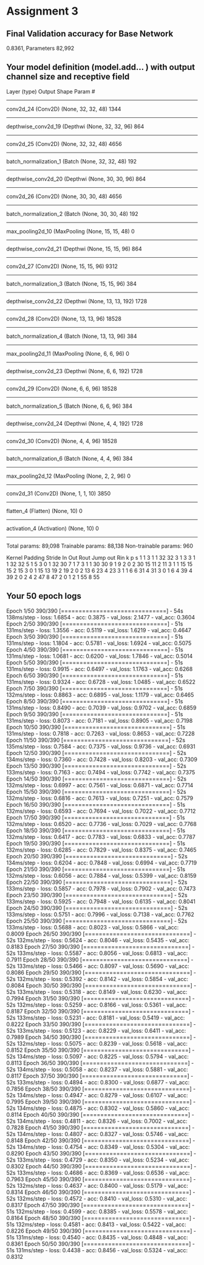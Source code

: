 # Assignment 3

## Final Validation accuracy for Base Network
0.8361, Parameters 82,992

## Your model definition (model.add... ) with output channel size and receptive field

Layer (type)                 Output Shape              Param #  
_________________________________________________________________
conv2d_24 (Conv2D)           (None, 32, 32, 48)        1344      
_________________________________________________________________
depthwise_conv2d_19 (Depthwi (None, 32, 32, 96)        864       
_________________________________________________________________
conv2d_25 (Conv2D)           (None, 32, 32, 48)        4656      
_________________________________________________________________
batch_normalization_1 (Batch (None, 32, 32, 48)        192       
_________________________________________________________________
depthwise_conv2d_20 (Depthwi (None, 30, 30, 96)        864       
_________________________________________________________________
conv2d_26 (Conv2D)           (None, 30, 30, 48)        4656      
_________________________________________________________________
batch_normalization_2 (Batch (None, 30, 30, 48)        192       
_________________________________________________________________
max_pooling2d_10 (MaxPooling (None, 15, 15, 48)        0         
_________________________________________________________________
depthwise_conv2d_21 (Depthwi (None, 15, 15, 96)        864       
_________________________________________________________________
conv2d_27 (Conv2D)           (None, 15, 15, 96)        9312      
_________________________________________________________________
batch_normalization_3 (Batch (None, 15, 15, 96)        384       
_________________________________________________________________
depthwise_conv2d_22 (Depthwi (None, 13, 13, 192)       1728      
_________________________________________________________________
conv2d_28 (Conv2D)           (None, 13, 13, 96)        18528     
_________________________________________________________________
batch_normalization_4 (Batch (None, 13, 13, 96)        384       
_________________________________________________________________
max_pooling2d_11 (MaxPooling (None, 6, 6, 96)          0         
_________________________________________________________________
depthwise_conv2d_23 (Depthwi (None, 6, 6, 192)         1728      
_________________________________________________________________
conv2d_29 (Conv2D)           (None, 6, 6, 96)          18528     
_________________________________________________________________
batch_normalization_5 (Batch (None, 6, 6, 96)          384       
_________________________________________________________________
depthwise_conv2d_24 (Depthwi (None, 4, 4, 192)         1728      
_________________________________________________________________
conv2d_30 (Conv2D)           (None, 4, 4, 96)          18528     
_________________________________________________________________
batch_normalization_6 (Batch (None, 4, 4, 96)          384       
_________________________________________________________________
max_pooling2d_12 (MaxPooling (None, 2, 2, 96)          0         
_________________________________________________________________
conv2d_31 (Conv2D)           (None, 1, 1, 10)          3850      
_________________________________________________________________
flatten_4 (Flatten)          (None, 10)                0         
_________________________________________________________________
activation_4 (Activation)    (None, 10)                0         
_________________________________________________________________
Total params: 89,098
Trainable params: 88,138
Non-trainable params: 960


Kernel	Padding	Stride	In	Out	Rout	Jump out	Rin
k	p	s				1	1
3	1	1	32	32	3	1	3
3	1	1	32	32	5	1	5
3	0	1	32	30	7	1	7
3	1	1	30	30	9	1	9
2	0	2	30	15	11	2	11
3	1	1	15	15	15	2	15
3	0	1	15	13	19	2	19
2	0	2	13	6	23	4	23
3	1	1	6	6	31	4	31
3	0	1	6	4	39	4	39
2	0	2	4	2	47	8	47
2	0	1	2	1	55	8	55

## Your 50 epoch logs
Epoch 1/50
390/390 [==============================] - 54s 138ms/step - loss: 1.6854 - acc: 0.3875 - val_loss: 2.1477 - val_acc: 0.3604
Epoch 2/50
390/390 [==============================] - 51s 131ms/step - loss: 1.3556 - acc: 0.5119 - val_loss: 1.6219 - val_acc: 0.4647
Epoch 3/50
390/390 [==============================] - 51s 131ms/step - loss: 1.1804 - acc: 0.5781 - val_loss: 1.6924 - val_acc: 0.5075
Epoch 4/50
390/390 [==============================] - 51s 131ms/step - loss: 1.0681 - acc: 0.6200 - val_loss: 1.7846 - val_acc: 0.5014
Epoch 5/50
390/390 [==============================] - 51s 131ms/step - loss: 0.9915 - acc: 0.6497 - val_loss: 1.1763 - val_acc: 0.6268
Epoch 6/50
390/390 [==============================] - 51s 131ms/step - loss: 0.9324 - acc: 0.6728 - val_loss: 1.0485 - val_acc: 0.6522
Epoch 7/50
390/390 [==============================] - 51s 132ms/step - loss: 0.8863 - acc: 0.6895 - val_loss: 1.1179 - val_acc: 0.6465
Epoch 8/50
390/390 [==============================] - 51s 131ms/step - loss: 0.8490 - acc: 0.7039 - val_loss: 0.9702 - val_acc: 0.6859
Epoch 9/50
390/390 [==============================] - 51s 131ms/step - loss: 0.8073 - acc: 0.7181 - val_loss: 0.8905 - val_acc: 0.7198
Epoch 10/50
390/390 [==============================] - 51s 131ms/step - loss: 0.7818 - acc: 0.7263 - val_loss: 0.8653 - val_acc: 0.7228
Epoch 11/50
390/390 [==============================] - 52s 135ms/step - loss: 0.7584 - acc: 0.7375 - val_loss: 0.9736 - val_acc: 0.6931
Epoch 12/50
390/390 [==============================] - 52s 134ms/step - loss: 0.7360 - acc: 0.7428 - val_loss: 0.8203 - val_acc: 0.7309
Epoch 13/50
390/390 [==============================] - 52s 133ms/step - loss: 0.7163 - acc: 0.7494 - val_loss: 0.7742 - val_acc: 0.7375
Epoch 14/50
390/390 [==============================] - 52s 132ms/step - loss: 0.6997 - acc: 0.7561 - val_loss: 0.6871 - val_acc: 0.7714
Epoch 15/50
390/390 [==============================] - 52s 132ms/step - loss: 0.6816 - acc: 0.7613 - val_loss: 0.7251 - val_acc: 0.7579
Epoch 16/50
390/390 [==============================] - 51s 132ms/step - loss: 0.6593 - acc: 0.7694 - val_loss: 0.7022 - val_acc: 0.7712
Epoch 17/50
390/390 [==============================] - 51s 132ms/step - loss: 0.6520 - acc: 0.7736 - val_loss: 0.7029 - val_acc: 0.7768
Epoch 18/50
390/390 [==============================] - 51s 132ms/step - loss: 0.6417 - acc: 0.7783 - val_loss: 0.6833 - val_acc: 0.7787
Epoch 19/50
390/390 [==============================] - 51s 132ms/step - loss: 0.6285 - acc: 0.7829 - val_loss: 0.8375 - val_acc: 0.7465
Epoch 20/50
390/390 [==============================] - 52s 134ms/step - loss: 0.6204 - acc: 0.7848 - val_loss: 0.6994 - val_acc: 0.7719
Epoch 21/50
390/390 [==============================] - 51s 132ms/step - loss: 0.6056 - acc: 0.7884 - val_loss: 0.5399 - val_acc: 0.8159
Epoch 22/50
390/390 [==============================] - 52s 133ms/step - loss: 0.5857 - acc: 0.7978 - val_loss: 0.7902 - val_acc: 0.7473
Epoch 23/50
390/390 [==============================] - 52s 133ms/step - loss: 0.5925 - acc: 0.7948 - val_loss: 0.6135 - val_acc: 0.8041
Epoch 24/50
390/390 [==============================] - 52s 133ms/step - loss: 0.5751 - acc: 0.7996 - val_loss: 0.7138 - val_acc: 0.7762
Epoch 25/50
390/390 [==============================] - 52s 133ms/step - loss: 0.5688 - acc: 0.8023 - val_loss: 0.5866 - val_acc: 0.8009
Epoch 26/50
390/390 [==============================] - 52s 132ms/step - loss: 0.5624 - acc: 0.8046 - val_loss: 0.5435 - val_acc: 0.8183
Epoch 27/50
390/390 [==============================] - 52s 133ms/step - loss: 0.5587 - acc: 0.8056 - val_loss: 0.6813 - val_acc: 0.7911
Epoch 28/50
390/390 [==============================] - 52s 133ms/step - loss: 0.5466 - acc: 0.8097 - val_loss: 0.5690 - val_acc: 0.8086
Epoch 29/50
390/390 [==============================] - 52s 132ms/step - loss: 0.5392 - acc: 0.8142 - val_loss: 0.5854 - val_acc: 0.8084
Epoch 30/50
390/390 [==============================] - 52s 133ms/step - loss: 0.5318 - acc: 0.8149 - val_loss: 0.6230 - val_acc: 0.7994
Epoch 31/50
390/390 [==============================] - 52s 132ms/step - loss: 0.5259 - acc: 0.8166 - val_loss: 0.5361 - val_acc: 0.8187
Epoch 32/50
390/390 [==============================] - 52s 133ms/step - loss: 0.5231 - acc: 0.8181 - val_loss: 0.5419 - val_acc: 0.8222
Epoch 33/50
390/390 [==============================] - 52s 133ms/step - loss: 0.5123 - acc: 0.8229 - val_loss: 0.6411 - val_acc: 0.7989
Epoch 34/50
390/390 [==============================] - 52s 132ms/step - loss: 0.5075 - acc: 0.8239 - val_loss: 0.5618 - val_acc: 0.8152
Epoch 35/50
390/390 [==============================] - 52s 134ms/step - loss: 0.5097 - acc: 0.8225 - val_loss: 0.5794 - val_acc: 0.8113
Epoch 36/50
390/390 [==============================] - 52s 134ms/step - loss: 0.5058 - acc: 0.8237 - val_loss: 0.5881 - val_acc: 0.8117
Epoch 37/50
390/390 [==============================] - 52s 133ms/step - loss: 0.4894 - acc: 0.8300 - val_loss: 0.6877 - val_acc: 0.7856
Epoch 38/50
390/390 [==============================] - 52s 134ms/step - loss: 0.4947 - acc: 0.8279 - val_loss: 0.6107 - val_acc: 0.7995
Epoch 39/50
390/390 [==============================] - 52s 134ms/step - loss: 0.4875 - acc: 0.8302 - val_loss: 0.5860 - val_acc: 0.8114
Epoch 40/50
390/390 [==============================] - 52s 134ms/step - loss: 0.4811 - acc: 0.8326 - val_loss: 0.7002 - val_acc: 0.7828
Epoch 41/50
390/390 [==============================] - 52s 134ms/step - loss: 0.4807 - acc: 0.8327 - val_loss: 0.5746 - val_acc: 0.8148
Epoch 42/50
390/390 [==============================] - 52s 134ms/step - loss: 0.4754 - acc: 0.8349 - val_loss: 0.5304 - val_acc: 0.8290
Epoch 43/50
390/390 [==============================] - 52s 133ms/step - loss: 0.4729 - acc: 0.8350 - val_loss: 0.5234 - val_acc: 0.8302
Epoch 44/50
390/390 [==============================] - 52s 133ms/step - loss: 0.4686 - acc: 0.8369 - val_loss: 0.6536 - val_acc: 0.7963
Epoch 45/50
390/390 [==============================] - 52s 132ms/step - loss: 0.4637 - acc: 0.8400 - val_loss: 0.5179 - val_acc: 0.8314
Epoch 46/50
390/390 [==============================] - 52s 132ms/step - loss: 0.4572 - acc: 0.8410 - val_loss: 0.5310 - val_acc: 0.8317
Epoch 47/50
390/390 [==============================] - 51s 132ms/step - loss: 0.4599 - acc: 0.8385 - val_loss: 0.5578 - val_acc: 0.8164
Epoch 48/50
390/390 [==============================] - 51s 132ms/step - loss: 0.4581 - acc: 0.8413 - val_loss: 0.5422 - val_acc: 0.8226
Epoch 49/50
390/390 [==============================] - 51s 131ms/step - loss: 0.4540 - acc: 0.8435 - val_loss: 0.4848 - val_acc: 0.8361
Epoch 50/50
390/390 [==============================] - 51s 131ms/step - loss: 0.4438 - acc: 0.8456 - val_loss: 0.5324 - val_acc: 0.8312
